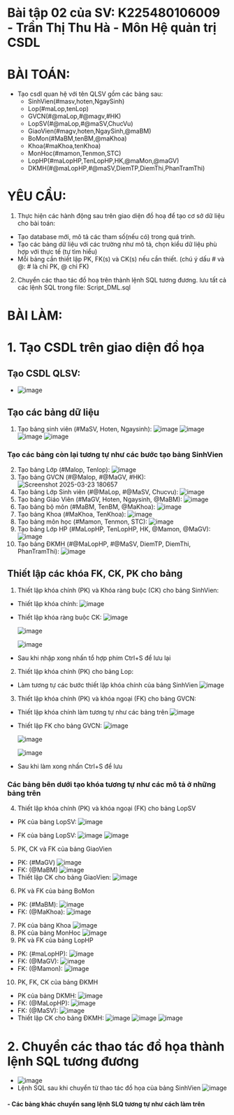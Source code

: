 # Bài tập 02 của SV: K225480106009 - Trần Thị Thu Hà - Môn Hệ quản trị CSDL
# BÀI TOÁN:
- Tạo csdl quan hệ với tên QLSV gồm các bảng sau:
  + SinhVien(#masv,hoten,NgaySinh)
  + Lop(#maLop,tenLop)
  + GVCN(#@maLop,#@magv,#HK)
  + LopSV(#@maLop,#@maSV,ChucVu)
  + GiaoVien(#magv,hoten,NgaySinh,@maBM)
  + BoMon(#MaBM,tenBM,@maKhoa)
  + Khoa(#maKhoa,tenKhoa)
  + MonHoc(#mamon,Tenmon,STC)
  + LopHP(#maLopHP,TenLopHP,HK,@maMon,@maGV)
  + DKMH(#@maLopHP,#@maSV,DiemTP,DiemThi,PhanTramThi)

# YÊU CẦU:
1. Thực hiện các hành động sau trên giao diện đồ hoạ để tạo cơ sở dữ liệu cho bài toán:
  + Tạo database mới, mô tả các tham số(nếu có) trong quá trình.
  + Tạo các bảng dữ liệu với các trường như mô tả, chọn kiểu dữ liệu phù hợp với thực tế (tự tìm hiểu)
  + Mỗi bảng cần thiết lập PK, FK(s) và CK(s) nếu cần thiết. (chú ý dấu # và @: # là chỉ PK, @ chỉ FK)
2. Chuyển các thao tác đồ hoạ trên thành lệnh SQL tương đương. lưu tất cả các lệnh SQL trong file: Script_DML.sql

# BÀI LÀM: 
# 1. Tạo CSDL trên giao diện đồ họa
## Tạo CSDL QLSV:
- 
  ![image](https://github.com/user-attachments/assets/db5cc3b3-a1f5-4c24-a07b-ff9479ac19dd)
## Tạo các bảng dữ liệu
1. Tạo bảng sinh viên (#MaSV, Hoten, Ngaysinh):
  ![image](https://github.com/user-attachments/assets/c119c792-03cd-4c76-9fd4-24319aba099a)
  ![image](https://github.com/user-attachments/assets/8db62085-ccc4-40b3-aefc-98fdc65aca44)
  ![image](https://github.com/user-attachments/assets/d4a415da-ff47-4276-a27d-2016e65a2cf3)
  ![image](https://github.com/user-attachments/assets/d92a9632-0d2e-4c7b-b32b-524d9f394140)
  ### Tạo các bảng còn lại tương tự như các bước tạo bảng SinhVien
2. Tạo bảng Lớp (#Malop, Tenlop):
  ![image](https://github.com/user-attachments/assets/9c4896cc-e8b7-4486-801d-fbe087c6fb4c)
3. Tạo bảng GVCN (#@Malop, #@MaGV, #HK):
  ![Screenshot 2025-03-23 180657](https://github.com/user-attachments/assets/e6e1fe72-744d-4745-9af9-ac3f9ff62bb4)
4. Tạo bảng Lớp Sinh viên (#@MaLop, #@MaSV, Chucvu):
  ![image](https://github.com/user-attachments/assets/b1966847-9ab6-4709-9aea-38bd1594ba0d)
5. Tạo bảng Giáo Viên (#MaGV, Hoten, Ngaysinh, @MaBM):
  ![image](https://github.com/user-attachments/assets/55f10851-fb52-4ad2-bf0b-58a991f548dc)
6. Tạo bảng bộ môn (#MaBM, TenBM, @MaKhoa):
  ![image](https://github.com/user-attachments/assets/6777e215-48bb-4731-bb7f-c6809eec7e5c)
7. Tạo bảng Khoa (#MaKhoa, TenKhoa):
  ![image](https://github.com/user-attachments/assets/62948560-9009-4e31-8c68-1c4ad99fd7db)
8. Tạo bảng môn học (#Mamon, Tenmon, STC):
  ![image](https://github.com/user-attachments/assets/0ad5cc56-98ea-42e5-ab74-de7c442849bd) 
9. Tạo bảng Lớp HP (#MaLopHP, TenLopHP, HK, @Mamon, @MaGV):
  ![image](https://github.com/user-attachments/assets/ca574519-5e1f-46e4-986e-7059d1ea28c9)
10. Tạo bảng ĐKMH (#@MaLopHP, #@MaSV, DiemTP, DiemThi, PhanTramThi):
  ![image](https://github.com/user-attachments/assets/c498ff2b-463c-44ea-99f3-eb9d14741712)
## Thiết lập các khóa FK, CK, PK cho bảng
1. Thiết lập khóa chính (PK) và Khóa ràng buộc (CK) cho bảng SinhVien:
- Thiết lập khóa chính:
  ![image](https://github.com/user-attachments/assets/b13f4d88-b729-4f25-a9c1-7f0ffd6e96ab)
- Thiết lập khóa ràng buộc CK:
    ![image](https://github.com/user-attachments/assets/bb7bfca1-1d00-4b66-aebe-9d589ee2ec5a)

    ![image](https://github.com/user-attachments/assets/f4aa0c8a-ddca-4c02-980a-fee3292a021c)

    ![image](https://github.com/user-attachments/assets/10e2c1e4-2b94-40bc-a067-9128b82e9fc9)
- Sau khi nhập xong nhấn tổ hợp phím Ctrl+S để lưu lại 
2. Thiết lập khóa chính (PK) cho bảng Lop:
- Làm tương tự các bước thiết lập khóa chính của bảng SinhVien
    ![image](https://github.com/user-attachments/assets/8e89aded-edc2-49a1-a847-ed18937d0547)
3. Thiết lập khóa chính (PK) và khóa ngoại (FK) cho bảng GVCN:
- Thiết lập khóa chính làm tương tự như các bảng trên
    ![image](https://github.com/user-attachments/assets/472bbbb5-3946-4d22-bbbb-9d9832804d2c)
- Thiết lập FK cho bảng GVCN:
  ![image](https://github.com/user-attachments/assets/d00e34b8-3b66-42b8-94ed-67289f573b8d)

  ![image](https://github.com/user-attachments/assets/4a7d9294-192a-43bf-be78-79eff7912143)

  ![image](https://github.com/user-attachments/assets/8b1da22b-9c5a-4678-949b-db529d19260d)
- Sau khi làm xong nhấn Ctrl+S để lưu
### Các bảng bên dưới tạo khóa tương tự như các mô tả ở những bảng trên 
4. Thiết lập khóa chính (PK) và khóa ngoại (FK) cho bảng LopSV
- PK của bảng LopSV:
  ![image](https://github.com/user-attachments/assets/c741bd38-a38e-4463-a367-8758cfc79d37)

- FK của bảng LopSV:
  ![image](https://github.com/user-attachments/assets/332fe52b-b0a2-4de4-ac44-bf9306677aed)
  ![image](https://github.com/user-attachments/assets/f293882a-626f-45f9-add2-d8612794064b)
5. PK, CK và FK của bảng GiaoVien
- PK: (#MaGV)
  ![image](https://github.com/user-attachments/assets/20f54ca5-0093-46f8-b11e-b4da70f4a978)
- FK: (@MaBM)
  ![image](https://github.com/user-attachments/assets/f86e5166-024d-4f02-a6f5-d59296dccbfc)
- Thiết lập CK cho bảng GiaoVien:
  ![image](https://github.com/user-attachments/assets/2341acd6-2a7d-4306-831e-a48d59726f26)
6. PK và FK của bảng BoMon
- PK: (#MaBM):
  ![image](https://github.com/user-attachments/assets/b6d21192-5be5-4a1d-8c7e-427d29b46762)
- FK: (@MaKhoa):
  ![image](https://github.com/user-attachments/assets/f634ec25-44b0-4493-9b6f-04a8764e2d17)
7. PK của bảng Khoa
  ![image](https://github.com/user-attachments/assets/c8852ba1-cd7d-4ea3-9519-d492f4fcaa8d)
8. PK của bảng MonHoc
  ![image](https://github.com/user-attachments/assets/6c34ce8d-2048-4657-9378-367c78f1b164)
9. PK và FK của bảng LopHP
- PK: (#maLopHP):
  ![image](https://github.com/user-attachments/assets/1aac3d09-4791-4043-8d99-63eeebbaf7b7)
- FK: (@MaGV):
  ![image](https://github.com/user-attachments/assets/c79313d4-12f5-4d4e-93bf-ac68fcc59623)
- FK: (@Mamon):
  ![image](https://github.com/user-attachments/assets/2f6d8833-1c2a-4fbd-9873-4edde462761b)
10. PK, FK, CK của bảng ĐKMH
- PK của bảng DKMH:
  ![image](https://github.com/user-attachments/assets/191b4e87-5282-4032-b6e3-9717f93abd96)
- FK: (@MaLopHP):
  ![image](https://github.com/user-attachments/assets/aa0634ec-e9f5-4d62-b6c1-9f344330db53)
- FK: (@MaSV):
  ![image](https://github.com/user-attachments/assets/23749353-2953-4283-bfaf-b44956025502)
- Thiết lập CK cho bảng ĐKMH:
  ![image](https://github.com/user-attachments/assets/7bcf4ae5-65e9-46cd-98f1-dbe30de8c0e3)
  ![image](https://github.com/user-attachments/assets/ea9b8a03-adf7-43dd-bc1f-239f2a777ffc)
  ![image](https://github.com/user-attachments/assets/607d6dbc-0fb6-4bf3-971d-28e84af8dd3b)
# 2. Chuyển các thao tác đồ họa thành lệnh SQL tương đương
- 
  ![image](https://github.com/user-attachments/assets/b40403b3-405d-4cf7-8688-a2c798421c3f)
- Lệnh SQL sau khi chuyển từ thao tác đồ họa của bảng SinhVien
  ![image](https://github.com/user-attachments/assets/9a6893fc-2e38-4576-910f-24bd7c2c4c73)
#### - Các bảng khác chuyển sang lệnh SLQ tương tự như cách làm trên













  








